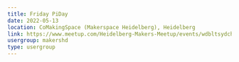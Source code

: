 ```yaml
---
title: Friday PiDay
date: 2022-05-13
location: CoMakingSpace (Makerspace Heidelberg), Heidelberg
link: https://www.meetup.com/Heidelberg-Makers-Meetup/events/wdbltsydchbrb/
usergroup: makershd
type: usergroup
---
```

